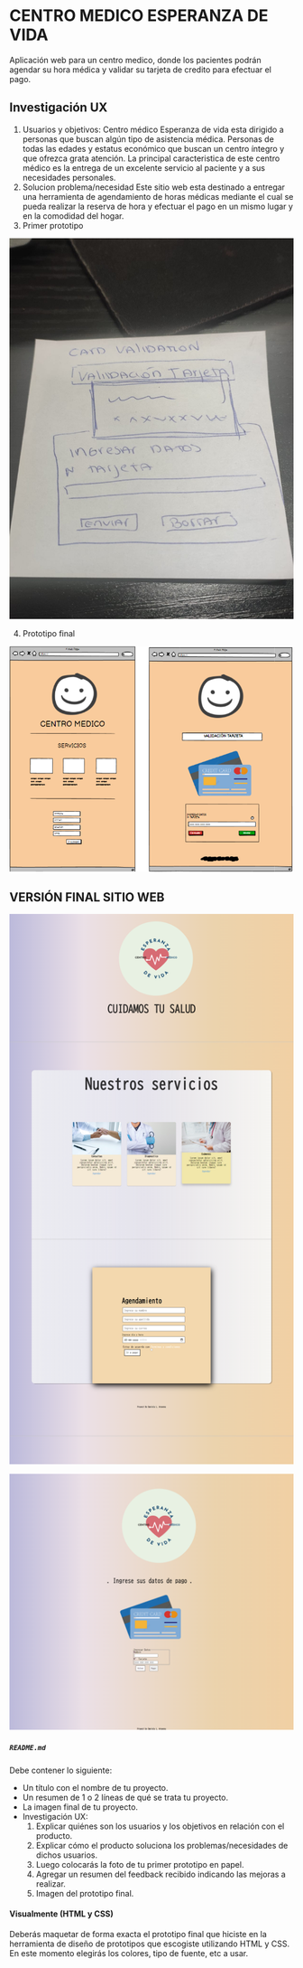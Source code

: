 # CENTRO MEDICO ESPERANZA DE VIDA

Aplicación web para un centro medico, donde los pacientes podrán agendar su hora médica y validar su tarjeta de credito para efectuar el pago. 

## Investigación UX 

1. Usuarios y objetivos:
Centro médico Esperanza de vida esta dirigido a personas que buscan algún tipo de asistencia médica. Personas de todas las edades y estatus económico que buscan un centro íntegro y que ofrezca grata atención. 
La principal caracteristica de este centro médico es la entrega de un excelente servicio al paciente y a sus necesidades personales. 
2. Solucion problema/necesidad 
Este sitio web esta destinado a entregar una herramienta de agendamiento de horas médicas mediante el cual se pueda realizar la reserva de hora y efectuar el pago en un mismo lugar y en la comodidad del hogar. 
3. Primer prototipo 

![](Media/85ecc366-20cd-4a23-8a02-911575529b8a.jpg)

4. Prototipo final 

![](media/prototipofinal.png)


## VERSIÓN FINAL SITIO WEB

![](/Media/FireShot%20Capture%20002%20-%20Tarjeta%20de%20cr%C3%A9dito%20v%C3%A1lida%20-%20127.0.0.1.png)

![](/Media/FireShot%20Capture%20003%20-%20Tarjeta%20de%20cr%C3%A9dito%20v%C3%A1lida%20-%20127.0.0.1.png)

##### `README.md`

Debe contener lo siguiente:

* Un título con el nombre de tu proyecto.
* Un resumen de 1 o 2 líneas de qué se trata tu proyecto.
* La imagen final de tu proyecto.
* Investigación UX:
  1. Explicar quiénes son los usuarios y los objetivos en relación con el
    producto.
  2. Explicar cómo el producto soluciona los problemas/necesidades de dichos
    usuarios.
  3. Luego colocarás la foto de tu primer prototipo en papel.
  4. Agregar un resumen del feedback recibido indicando las mejoras a realizar.
  5. Imagen del prototipo final.

#### Visualmente (HTML y CSS)

Deberás maquetar de forma exacta el prototipo final que hiciste en la herramienta
de diseño de prototipos que escogiste utilizando HTML y CSS. En este momento elegirás
los colores, tipo de fuente, etc a usar.


